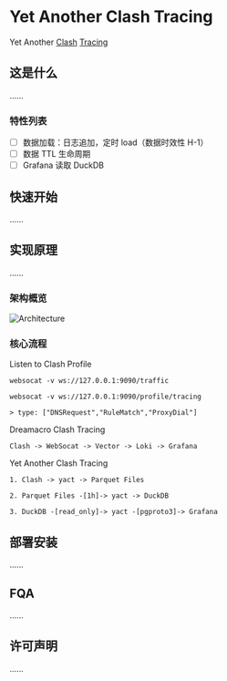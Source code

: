 # Yet Another Clash Tracing

Yet
Another [Clash](https://github.com/Dreamacro/clash) [Tracing](https://github.com/Dreamacro/clash-tracing)

## 这是什么

......

### 特性列表

- [ ] 数据加载：日志追加，定时 load（数据时效性 H-1）
- [ ] 数据 TTL 生命周期
- [ ] Grafana 读取 DuckDB

## 快速开始

......

## 实现原理

......

### 架构概览

![Architecture]()

### 核心流程

Listen to Clash Profile

```
websocat -v ws://127.0.0.1:9090/traffic

websocat -v ws://127.0.0.1:9090/profile/tracing

> type: ["DNSRequest","RuleMatch","ProxyDial"]
```

Dreamacro Clash Tracing

```
Clash -> WebSocat -> Vector -> Loki -> Grafana
```

Yet Another Clash Tracing

```
1. Clash -> yact -> Parquet Files

2. Parquet Files -[1h]-> yact -> DuckDB

3. DuckDB -[read_only]-> yact -[pgproto3]-> Grafana
```

## 部署安装

......

## FQA

......

## 许可声明

......
